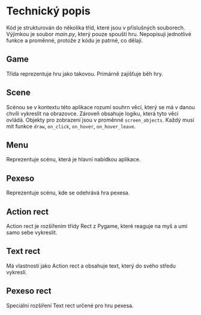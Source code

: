 # Technický popis

Kód je strukturován do několika tříd, které jsou v příslušných souborech. Výjimkou je soubor *main.py*, který pouze spouští hru. Nepopisuji jednotlivé funkce a proměnné, protože z kódu je patrné, co dělají.

## Game

Třída reprezentuje hru jako takovou. Primárně zajišťuje běh hry.

## Scene

Scénou se v kontextu této aplikace rozumí souhrn věcí, který se má v danou chvíli vykreslit na obrazovce. Zároveň obsahuje logiku, která tyto věci ovládá. Objekty pro zobrazení jsou v proměnné `screen_objects`. Každý musí mít funkce `draw`, `on_click`, `on_hover`, `on_hover_leave`.

## Menu

Reprezentuje scénu, která je hlavní nabídkou aplikace.

## Pexeso

Reprezentuje scénu, kde se odehrává hra pexesa.

## Action rect

Action rect je rozšířením třídy Rect z Pygame, které reaguje na myš a umí samo sebe vykreslit.

## Text rect

Má vlastnosti jako Action rect a obsahuje text, který do svého středu vykreslí.

## Pexeso rect

Speciální rozšíření Text rect určené pro hru pexesa.